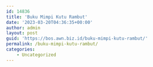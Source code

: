 ```yaml
---
id: 14836
title: 'Buku Mimpi Kutu Rambut'
date: '2023-03-20T04:36:35+00:00'
author: admin
layout: post
guid: 'https://bos.awn.biz.id/buku-mimpi-kutu-rambut/'
permalink: /buku-mimpi-kutu-rambut/
categories:
    - Uncategorized
---
```


